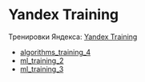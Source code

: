 # Yandex Training

Тренировки Яндекса: [Yandex Training](https://yandex.ru/yaintern/training)

- [algorithms_training_4](https://github.com/TemaBlag/Yandex_Training/tree/main/algorithms_training_4)
- [ml_training_2](https://github.com/TemaBlag/Yandex_Training/tree/main/ml_training_2)
- [ml_training_3](https://github.com/TemaBlag/Yandex_Training/tree/main/ml_training_3)
